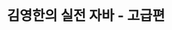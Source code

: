 ---
title: "김영한의 실전 자바 - 고급편" # 카테고리 이름
layout: category
permalink: /categories/java-advanced/ # url
author_profile: true
taxonomy: Java-Advanced
sidebar:
    nav: "categories"
---